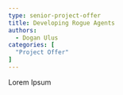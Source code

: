 ```yaml
---
type: senior-project-offer
title: Developing Rogue Agents
authors: 
  - Dogan Ulus
categories: [
  "Project Offer"
]
---
```

Lorem Ipsum